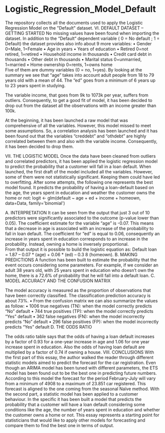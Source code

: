 # Logistic_Regression_Model_Default
The repository collects all the documents used to apply the Logistic Regression Model on the "Default" dataset.
VI.	DEFAULT DATASET – GETTING STARTED
No missing values have been found when importing the dataset. In addition to the “Default“ dependent variable ( 0 = No default ; 1 = Default) the dataset provides also info about 9 more variables:
•	Gender 0=Male, 1=Female 
•	Age in years
•	Years of education
•	Retired 0=not retired, 1=retired
•	Household income in thousands
•	Credit card debt in thousands
•	Other debt in thousands
•	Marital status 0=unmarried, 1=married
•	Home ownership 0=rents, 1=owns home  
Five of them are dummy variables (0 = no, 1=yes). 
By looking at the summary we see that “age” takes into account adult people from 18 to 79 years old with a mean of 44. The “ed” goes from a minimum of 6 years up to 23 years spent in studying.  
 
The variable income, that goes from 9k to 1073k per year, suffers from outliers. Consequently, to get a good fit of model, it has been decided to drop out from the dataset all the observations with an income greater than 100k.
 
At the beginning, it has been launched a raw model that was comprehensive of all the variables. However, this model missed to meet some assumptions. So, a correlation analysis has been launched and it has been found out that the variables “creddebt” and “othdebt” are highly correlated between them and also with the variable income. Consequently, it has been decided to drop them.
 
VII.	THE LOGISTIC MODEL
Once the data have been cleaned from outliers and correlated predictors, it has been applied the logistic regression model to predict the probability that a customer will fall in a loan default. When launched, the first draft of the model included all the variables. However, some of them were not statistically significant. Keeping them could have led to overfitting. After some attempts, the following one represents the best model found. It predicts the probability of having a loan-default based on the age, the years spent in education and weather the customer owns the home or not:
logit <- glm(default ~ age + ed + income + homeown, data=Data, family='binomial')
 
A.	INTERPRETATION
It can be seen from the output that just 3 out of 10 predictors were significantly associated to the outcome (p-value lower than 0.05). The coefficient estimate for the variable “age” is -0.07. This means that a decrease in age is associated with an increase of the probability to fall in loan default.  The coefficient for “ed” is equal to 0.06, consequently an increase in years spent in education corresponds to an increase in the probability. Instead, owning a home is inversely proportional.  
From that output it is possible to build the logistic equation as:
Default loan = 1.87 – 0.07 * (age) + 0.06 * (ed) – 0.3 8 (homeown).
B.	MAKING PREDICTIONS 
A function has been built to estimate the probability that the event occurs considering some parameters. For example, if we consider an adult 38 years old, with 25 years spent in education who doesn’t own the home, there is a 72.6% of probability that he will fall into a default loan. 
C.	MODEL ACCURACY AND THE CONFUSION MATRIX 
 
The model accuracy is measured as the proportion of observations that have been correctly classified. The classification prediction accuracy is about 73%. 
•	From the confusion matrix we can also summarize the values as follow:
•	1006 true negatives (TN): when the model correctly predicts “No” default
•	744 true positives (TP): when the model correctly predicts “Yes” default
•	362 false negatives (FN): when the model incorrectly predicts “No” default
•	296 false positives (FP): when the model incorrectly predicts “Yes” default
D.	THE ODDS RATIO 
 
The odds ratio table says that the odds of having a loan default increases by a factor of 0.93 for a one-year increase in age and 1.06 for one year increase spent in education. Also the odds of having loan default are multiplied by a factor of 0.74 if owning a house. 
VIII.	CONCLUSIONS
With the first part of this essay, the author walked the reader through different statistic models aimed to predict the forecast for the car registration. Even though an ARIMA model has been tuned with different parameters, the ETS model has been found out to be the best one in predicting future numbers. According to this model the forecast for the period February-July will vary from a minimum of 4908 to a maximum of 23.851 car registered. This forecast is aligned to the one coming from the seasonal Naïve method. With the second part, a statistic model has been applied to a customer behaviour. In the specific it has been built a model that predicts the probability that a customer will have a loan default considering some conditions like the age, the number of years spent in education and whether the customer owns a home or not. This essay represents a starting point for statisticians that would like to apply other models for forecasting and compare them to find the best one in terms of output. 

